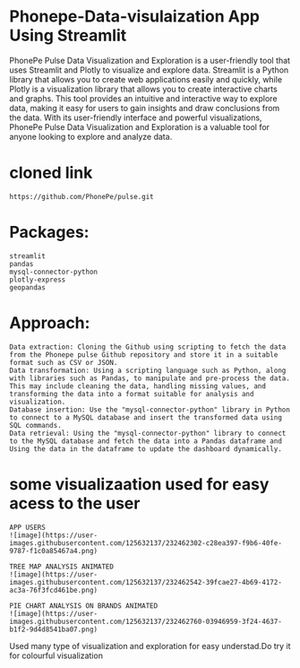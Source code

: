 # Phonepe-Data-visulaization App Using Streamlit

PhonePe Pulse Data Visualization and Exploration is a user-friendly tool that uses Streamlit and Plotly to visualize and explore data. Streamlit is a Python library that allows you to create web applications easily and quickly, while Plotly is a visualization library that allows you to create interactive charts and graphs. This tool provides an intuitive and interactive way to explore data, making it easy for users to gain insights and draw conclusions from the data. With its user-friendly interface and powerful visualizations, PhonePe Pulse Data Visualization and Exploration is a valuable tool for anyone looking to explore and analyze data.

# cloned link

    https://github.com/PhonePe/pulse.git

# Packages:

    streamlit
    pandas
    mysql-connector-python
    plotly-express
    geopandas
    
# Approach:
    Data extraction: Cloning the Github using scripting to fetch the data from the Phonepe pulse Github repository and store it in a suitable format such as CSV or JSON.
    Data transformation: Using a scripting language such as Python, along with libraries such as Pandas, to manipulate and pre-process the data. This may include cleaning the data, handling missing values, and transforming the data into a format suitable for analysis and visualization.
    Database insertion: Use the "mysql-connector-python" library in Python to connect to a MySQL database and insert the transformed data using SQL commands.
    Data retrieval: Using the "mysql-connector-python" library to connect to the MySQL database and fetch the data into a Pandas dataframe and Using the data in the dataframe to update the dashboard dynamically.

# some visualizaation used for easy acess to the user
    APP USERS
    ![image](https://user-images.githubusercontent.com/125632137/232462302-c28ea397-f9b6-40fe-9787-f1c0a85467a4.png)
    
    TREE MAP ANALYSIS ANIMATED
    ![image](https://user-images.githubusercontent.com/125632137/232462542-39fcae27-4b69-4172-ac3a-76f3fcd461be.png)
 
    PIE CHART ANALYSIS ON BRANDS ANIMATED
    ![image](https://user-images.githubusercontent.com/125632137/232462760-03946959-3f24-4637-b1f2-9d4d8541ba07.png)

Used many type of visualization and exploration for easy understad.Do try it for colourful visualization

